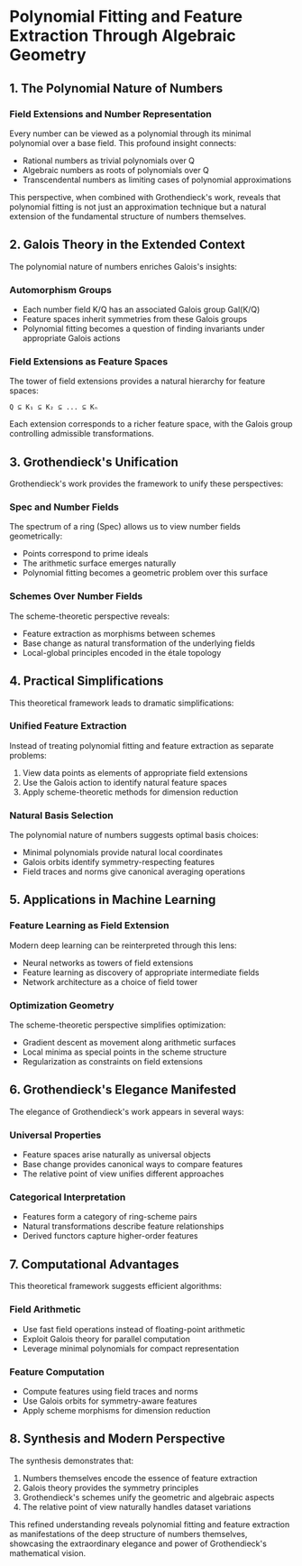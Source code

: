 # Polynomial Fitting and Feature Extraction Through Algebraic Geometry

## 1. The Polynomial Nature of Numbers

### Field Extensions and Number Representation
Every number can be viewed as a polynomial through its minimal polynomial over a base field. This profound insight connects:
- Rational numbers as trivial polynomials over Q
- Algebraic numbers as roots of polynomials over Q
- Transcendental numbers as limiting cases of polynomial approximations

This perspective, when combined with Grothendieck's work, reveals that polynomial fitting is not just an approximation technique but a natural extension of the fundamental structure of numbers themselves.

## 2. Galois Theory in the Extended Context

The polynomial nature of numbers enriches Galois's insights:

### Automorphism Groups
- Each number field K/Q has an associated Galois group Gal(K/Q)
- Feature spaces inherit symmetries from these Galois groups
- Polynomial fitting becomes a question of finding invariants under appropriate Galois actions

### Field Extensions as Feature Spaces
The tower of field extensions provides a natural hierarchy for feature spaces:
```
Q ⊆ K₁ ⊆ K₂ ⊆ ... ⊆ Kₙ
```
Each extension corresponds to a richer feature space, with the Galois group controlling admissible transformations.

## 3. Grothendieck's Unification

Grothendieck's work provides the framework to unify these perspectives:

### Spec and Number Fields
The spectrum of a ring (Spec) allows us to view number fields geometrically:
- Points correspond to prime ideals
- The arithmetic surface emerges naturally
- Polynomial fitting becomes a geometric problem over this surface

### Schemes Over Number Fields
The scheme-theoretic perspective reveals:
- Feature extraction as morphisms between schemes
- Base change as natural transformation of the underlying fields
- Local-global principles encoded in the étale topology

## 4. Practical Simplifications

This theoretical framework leads to dramatic simplifications:

### Unified Feature Extraction
Instead of treating polynomial fitting and feature extraction as separate problems:
1. View data points as elements of appropriate field extensions
2. Use the Galois action to identify natural feature spaces
3. Apply scheme-theoretic methods for dimension reduction

### Natural Basis Selection
The polynomial nature of numbers suggests optimal basis choices:
- Minimal polynomials provide natural local coordinates
- Galois orbits identify symmetry-respecting features
- Field traces and norms give canonical averaging operations

## 5. Applications in Machine Learning

### Feature Learning as Field Extension
Modern deep learning can be reinterpreted through this lens:
- Neural networks as towers of field extensions
- Feature learning as discovery of appropriate intermediate fields
- Network architecture as a choice of field tower

### Optimization Geometry
The scheme-theoretic perspective simplifies optimization:
- Gradient descent as movement along arithmetic surfaces
- Local minima as special points in the scheme structure
- Regularization as constraints on field extensions

## 6. Grothendieck's Elegance Manifested

The elegance of Grothendieck's work appears in several ways:

### Universal Properties
- Feature spaces arise naturally as universal objects
- Base change provides canonical ways to compare features
- The relative point of view unifies different approaches

### Categorical Interpretation
- Features form a category of ring-scheme pairs
- Natural transformations describe feature relationships
- Derived functors capture higher-order features

## 7. Computational Advantages

This theoretical framework suggests efficient algorithms:

### Field Arithmetic
- Use fast field operations instead of floating-point arithmetic
- Exploit Galois theory for parallel computation
- Leverage minimal polynomials for compact representation

### Feature Computation
- Compute features using field traces and norms
- Use Galois orbits for symmetry-aware features
- Apply scheme morphisms for dimension reduction

## 8. Synthesis and Modern Perspective

The synthesis demonstrates that:
1. Numbers themselves encode the essence of feature extraction
2. Galois theory provides the symmetry principles
3. Grothendieck's schemes unify the geometric and algebraic aspects
4. The relative point of view naturally handles dataset variations

This refined understanding reveals polynomial fitting and feature extraction as manifestations of the deep structure of numbers themselves, showcasing the extraordinary elegance and power of Grothendieck's mathematical vision.
